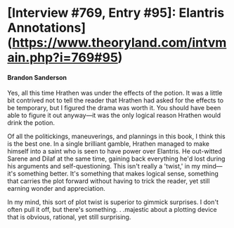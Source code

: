 # [Interview #769, Entry #95]: Elantris Annotations](https://www.theoryland.com/intvmain.php?i=769#95)

#### Brandon Sanderson

Yes, all this time Hrathen was under the effects of the potion. It was a little bit contrived not to tell the reader that Hrathen had asked for the effects to be temporary, but I figured the drama was worth it. You should have been able to figure it out anyway—it was the only logical reason Hrathen would drink the potion.

Of all the politickings, maneuverings, and plannings in this book, I think this is the best one. In a single brilliant gamble, Hrathen managed to make himself into a saint who is seen to have power over Elantris. He out-witted Sarene and Dilaf at the same time, gaining back everything he'd lost during his arguments and self-questioning. This isn't really a 'twist,' in my mind—it's something better. It's something that makes logical sense, something that carries the plot forward without having to trick the reader, yet still earning wonder and appreciation.

In my mind, this sort of plot twist is superior to gimmick surprises. I don't often pull it off, but there's something. . .majestic about a plotting device that is obvious, rational, yet still surprising.

